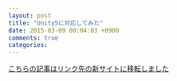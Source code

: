 ```yaml
---
layout: post
title: "Unity5に対応してみた"
date: 2015-03-09 00:04:03 +0900
comments: true
categories: 
---
```


[こちらの記事はリンク先の新サイトに移転しました](http://www.kosakasakas.com/2020/04/30/unity5/)
